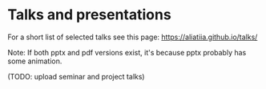 # Talks and presentations 

For a short list of selected talks see this page: https://aliatiia.github.io/talks/

Note: If both pptx and pdf versions exist, it's because pptx probably has some animation. 


(TODO: upload seminar and project talks)
